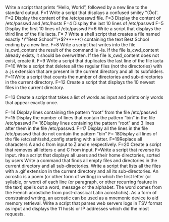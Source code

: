 Write a script that prints “Hello, World”, followed by a new line to the standard output.
F=1 Write a script that displays a confused smiley "(Ôo)'.
F=2 Display the content of the /etc/passwd file.
F=3 Display the content of /etc/passwd and /etc/hosts
F=4 Display the last 10 lines of /etc/passwd
F=5 Display the first 10 lines of /etc/passwd
F=6 Write a script that displays the third line of the file iacta.
F= 7 Write a shell script that creates a file named exactly \*\\'"Best School"\'\\*$\?\*\*\*\*\*:) containing the text Best School ending by a new line.
F=8 Write a script that writes into the file ls_cwd_content the result of the command ls -la. If the file ls_cwd_content already exists, it should be overwritten. If the file ls_cwd_content does not exist, create it.
F=9 Write a script that duplicates the last line of the file iacta
F=10 Write a script that deletes all the regular files (not the directories) with a .js extension that are present in the current directory and all its subfolders.
F=11Write a script that counts the number of directories and sub-directories in the current directory.
F=12 Create a script that displays the 10 newest files in the current directory.


F=13 Create a script that takes a list of words as input and prints only words that appear exactly once.


F=14 Display lines containing the pattern “root” from the file /etc/passwd
F=15 Display the number of lines that contain the pattern “bin” in the file /etc/passwd
F= 16Display lines containing the pattern “root” and 3 lines after them in the file /etc/passwd.
F=17 Display all the lines in the file /etc/passwd that do not contain the pattern “bin”
F= 18Display all lines of the file /etc/ssh/sshd_config starting with a letter.
F=19Replace all characters A and c from input to Z and e respectively.
F=20 Create a script that removes all letters c and C from input.
F=Write a script that reverse its input.
rite a script that displays all users and their home directories, sorted by users
Write a command that finds all empty files and directories in the current directory and all sub-directories.
Write a script that lists all the files with a .gif extension in the current directory and all its sub-directories.
An acrostic is a poem (or other form of writing) in which the first letter (or syllable, or word) of each line (or paragraph, or other recurring feature in the text) spells out a word, message or the alphabet. The word comes from the French acrostiche from post-classical Latin acrostichis). As a form of constrained writing, an acrostic can be used as a mnemonic device to aid memory retrieval.
Write a script that parses web servers logs in TSV format as input and displays the 11 hosts or IP addresses which did the most requests. 
